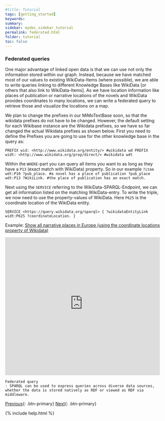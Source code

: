 ```yaml
---
#title: Tutorial
tags: [getting_started]
keywords:
summary:
sidebar: mydoc_sidebar_tutorial
permalink: federated.html
folder: tutorial
toc: false
---
```


### **Federated queries**

One major advantage of linked open data is that we can use not only the information stored within our graph. Instead, because we have matched most of our values to existing WikiData-Items (where possible), we are able to write queries linking to different Knowledge Bases like WikiData [or others that also link to WikiData-Items].
As we have location information like places of publication or narrative locations of the novels and WikiData provides coordinates to many locations, we can write a federated query to retrieve those and visualize the locations on a map.

We plan to change the prefixes in our MiMoTextBase soon, so that the wikidata prefixes do not have to be changed. However, the default setting for each Wikibase instance are the Wikidata prefixes, so we have so far changed the actual Wikidata prefixes as shown below. First you need to define the Prefixes you are going to use for the other knowledge base in the query as:

`PREFIX wid: <http://www.wikidata.org/entity/> #wikidata wd PREFIX widt: <http://www.wikidata.org/prop/direct/> #wikidata wdt`

Within the `WHERE`-part you can query all items you want to as long as they have a `P13` (exact match with WikiData) property.
So in our example
`?item wdt:P10 ?pub_place. #a novel has a place of publication ?pub_place wdt:P13 ?WikiLink. #the place of publication has an exact match.`

Next using the `SERVICE` referring to the WikiData-SPARQL-Endpoint, we can get all information listed on the matching WikiData-entry. To write the triple, we now need to use the property-values of WikiData. Here `P625` is the coordinate location of the WikiData entity.

`SERVICE <https://query.wikidata.org/sparql> { ?wikidataEntityLink widt:P625 ?coordinateLocation. } `

Example: [Show all narrative places in Europe (using the coordinate locations property of Wikidata)](https://tinyurl.com/29unj2kn)

<p><iframe  style="width:100%;max-width:100%;height:450px" frameborder="0" allowfullscreen src="https://query.mimotext.uni-trier.de/#%23defaultView%3AMap%7B%22hide%22%3A%20%5B%22%3Fnar_loc%22%5D%2C%20%22markercluster%22%3A%22true%22%7D%0APREFIX%20wid%3A%20%3Chttp%3A%2F%2Fwww.wikidata.org%2Fentity%2F%3E%20%23wikidata%20wd%0APREFIX%20widt%3A%20%3Chttp%3A%2F%2Fwww.wikidata.org%2Fprop%2Fdirect%2F%3E%20%23wikidata%20wdt%0Aprefix%20wd%3A%3Chttp%3A%2F%2Fdata.mimotext.uni-trier.de%2Fentity%2F%3E%0Aprefix%20wdt%3A%3Chttp%3A%2F%2Fdata.mimotext.uni-trier.de%2Fprop%2Fdirect%2F%3E%20%0A%0ASelect%20DISTINCT%20%3Fitem%20%3FitemLabel%20%3Fnar_loc%20%3Fnar_locLabel%20%3FwikidataEntityLink%20%3FcoordinateLocation%20%0A%7B%0A%20%20%3Fitem%20wdt%3AP32%20%3Fnar_loc.%0A%20%20%3Fnar_loc%20wdt%3AP13%20%3FWikiLink.%0A%20%20%0A%20%20BIND%28IRI%28REPLACE%28%20STR%28%3FWikiLink%29%2C%22https%3A%2F%2Fwww.wikidata.org%2Fwiki%22%2C%22http%3A%2F%2Fwww.wikidata.org%2Fentity%22%20%29%29%20AS%20%3FwikidataEntityLink%29.%0A%20%20%23Federated%20Query%20-%3E%20Wikidata%0A%20%20SERVICE%20%3Chttps%3A%2F%2Fquery.wikidata.org%2Fsparql%3E%20%7B%0A%20%20%20%20%3FwikidataEntityLink%20%0A%20%20%20%20%20%20%20%20%20%20%20%20%20%20%20%20%20%20widt%3AP625%20%3FcoordinateLocation%0A%20%20%7D%20%20%20%20%20%20%0A%20%20%20%20%20%20%20%20%20%20%20%0A%20%20SERVICE%20wikibase%3Alabel%20%7B%0A%20%20%20%20bd%3AserviceParam%20wikibase%3Alanguage%20%22en%22%20.%0A%20%20%7D%0A%7D%0A" referrerpolicy="origin" sandbox="allow-scripts allow-same-origin allow-popups allow-forms"></iframe></p>

```
Federated query
: SPARQL can be used to express queries across diverse data sources, whether the data is stored natively as RDF or viewed as RDF via middleware.

```

[Previous](./bind.html){: .btn-primary} [Next](./authors.html){: .btn-primary}

<!-- {% include links.html %} -->

{% include help.html %}
